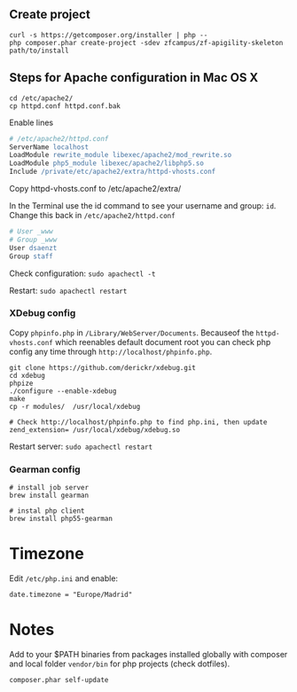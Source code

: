 ## Create project

```
curl -s https://getcomposer.org/installer | php --
php composer.phar create-project -sdev zfcampus/zf-apigility-skeleton path/to/install
```

## Steps for Apache configuration in Mac OS X

```
cd /etc/apache2/
cp httpd.conf httpd.conf.bak
```

Enable lines

```apache
# /etc/apache2/httpd.conf
ServerName localhost
LoadModule rewrite_module libexec/apache2/mod_rewrite.so
LoadModule php5_module libexec/apache2/libphp5.so
Include /private/etc/apache2/extra/httpd-vhosts.conf
```

Copy httpd-vhosts.conf to /etc/apache2/extra/


In the Terminal use the id command to see your username and group: `id`.
Change this back in `/etc/apache2/httpd.conf`

```apache
# User _www
# Group _www
User dsaenzt
Group staff
```

Check configuration: `sudo apachectl -t`

Restart: `sudo apachectl restart`

### XDebug config

Copy `phpinfo.php` in `/Library/WebServer/Documents`. Becauseof the 
`httpd-vhosts.conf` which reenables default document root you can check php
config any time through `http://localhost/phpinfo.php`.

```
git clone https://github.com/derickr/xdebug.git
cd xdebug
phpize
./configure --enable-xdebug
make
cp -r modules/  /usr/local/xdebug
```

```
# Check http://localhost/phpinfo.php to find php.ini, then update
zend_extension= /usr/local/xdebug/xdebug.so
```

Restart server: `sudo apachectl restart`

### Gearman config

```
# install job server
brew install gearman

# instal php client
brew install php55-gearman
```

# Timezone

Edit `/etc/php.ini` and enable:

```
date.timezone = "Europe/Madrid"
```

# Notes

Add to your $PATH binaries from packages installed globally with composer and
local folder `vendor/bin` for php projects (check dotfiles).

```
composer.phar self-update
```